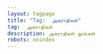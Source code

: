 ```yaml
---
layout: tagpage
title: "Tag:  அகராதிகள்"
tag:  அகராதிகள்
description: அகராதிகள் நூல்கள்
robots: noindex
---
```

